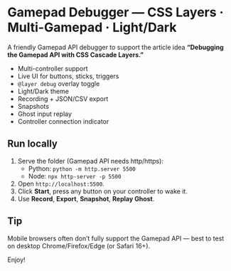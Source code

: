 # Gamepad Debugger — CSS Layers · Multi-Gamepad · Light/Dark

A friendly Gamepad API debugger to support the article idea **“Debugging the Gamepad API with CSS Cascade Layers.”**

- Multi-controller support
- Live UI for buttons, sticks, triggers
- `@layer debug` overlay toggle
- Light/Dark theme
- Recording + JSON/CSV export
- Snapshots
- Ghost input replay
- Controller connection indicator

## Run locally
1. Serve the folder (Gamepad API needs http/https):
   - Python: `python -m http.server 5500`
   - Node: `npx http-server -p 5500`
2. Open `http://localhost:5500`.
3. Click **Start**, press any button on your controller to wake it.
4. Use **Record**, **Export**, **Snapshot**, **Replay Ghost**.

## Tip
Mobile browsers often don’t fully support the Gamepad API — best to test on desktop Chrome/Firefox/Edge (or Safari 16+).

Enjoy!
